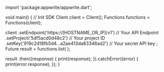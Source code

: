 import 'package:appwrite/appwrite.dart';

void main() { // Init SDK
  Client client = Client();
  Functions functions = Functions(client);

  client
    .setEndpoint('https://[HOSTNAME_OR_IP]/v1') // Your API Endpoint
    .setProject('5df5acd0d48c2') // Your project ID
    .setKey('919c2d18fb5d4...a2ae413da83346ad2') // Your secret API key
  ;
  Future result = functions.list(
  );

  result
    .then((response) {
      print(response);
    }).catchError((error) {
      print(error.response);
  });
}
